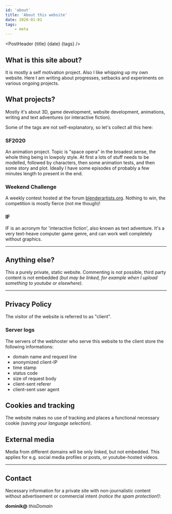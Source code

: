 ```yaml
---
id: 'about'
title: 'About this website'
date: 2020-01-01
tags:
    - meta
---
```




<script>
    import Image from '$lib/Image.svelte'
	import PostHeader from '$lib/PostHeader.svelte'
</script>



<PostHeader {title} {date} {tags} />

## What is this site about?

It is mostly a self motivation project. Also I like whipping up my own website. Here I am writing about progresses, setbacks and experiments on various ongoing projects.

## What projects?

Mostly it's about 3D, game development, website development, animations, writing and text adventures (or interactive fiction).

Some of the tags are not self-explanatory, so let's collect all this here:

### SF2020

An animation project. Topic is "space opera" in the broadest sense, the whole thing being in lowpoly style. At first a lots of stuff needs to be modelled, followed by characters, then some animation tests, and then some story and plot. Ideally I have some episodes of probably a few minutes length to present in the end.

### Weekend Challenge

A weekly contest hosted at the forum <a href="https://blenderartists.org/c/contests/weekend-challenge/25" target="_blank" rel="noopener noreferrer">blenderartists.org</a>. Nothing to win, the competition is mostly fierce (not me though)!

### IF

IF is an acronym for 'interactive fiction', also known as text adventure. It's a very text-heave computer game genre, and can work well completely without graphics.

---

## Anything else?

This a purely private, static website. Commenting is not possible, third party content is not embedded *(but may be linked, for example when I upload something to youtube or elsewhere)*.

---

## Privacy Policy

The visitor of the website is referred to as "client".

### Server logs

The servers of the webhoster who serve this website to the client store the following informations:

- domain name and request line
- anonymized client-IP
- time stamp
- status code
- size of request body
- client-sent referer
- client-sent user agent

## Cookies and tracking

The website makes no use of tracking and places a functional necessary cookie *(saving your language selection)*.

## External media

Media from different domains will be only linked, but not embedded. This applies for e.g. social media profiles or posts, or youtube-hosted videos.

---

## Contact
Necessary information for a private site with non-journalistic content without advertisement or commercial intent *(notice the spam protection!)*:

**dominik@** *thisDomain*